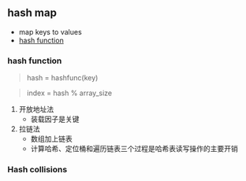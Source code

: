 ## hash map
- map keys to values
- [hash function](https://en.wikipedia.org/wiki/Hash_function)

### hash function
> hash = hashfunc(key)

> index = hash % array_size

1. 开放地址法
    - 装载因子是关键
2. 拉链法
    - 数组加上链表
    - 计算哈希、定位桶和遍历链表三个过程是哈希表读写操作的主要开销

### Hash collisions
